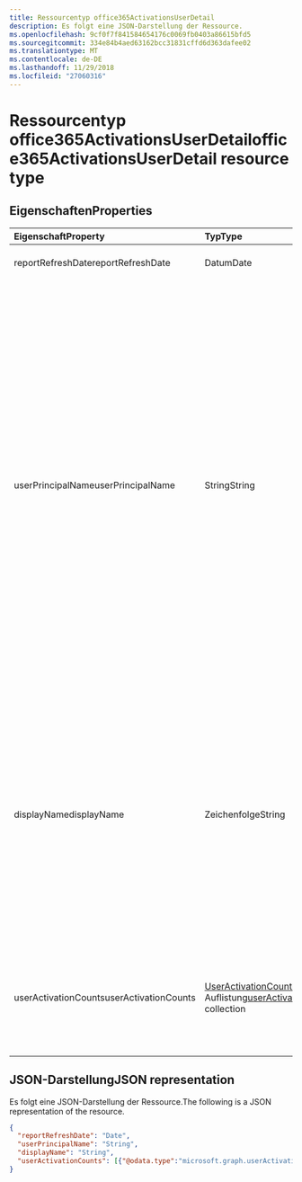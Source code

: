 ```yaml
---
title: Ressourcentyp office365ActivationsUserDetail
description: Es folgt eine JSON-Darstellung der Ressource.
ms.openlocfilehash: 9cf0f7f841584654176c0069fb0403a86615bfd5
ms.sourcegitcommit: 334e84b4aed63162bcc31831cffd6d363dafee02
ms.translationtype: MT
ms.contentlocale: de-DE
ms.lasthandoff: 11/29/2018
ms.locfileid: "27060316"
---
```

# <a name="office365activationsuserdetail-resource-type"></a><span data-ttu-id="ffc10-103">Ressourcentyp office365ActivationsUserDetail</span><span class="sxs-lookup"><span data-stu-id="ffc10-103">office365ActivationsUserDetail resource type</span></span>

## <a name="properties"></a><span data-ttu-id="ffc10-104">Eigenschaften</span><span class="sxs-lookup"><span data-stu-id="ffc10-104">Properties</span></span>

| <span data-ttu-id="ffc10-105">Eigenschaft</span><span class="sxs-lookup"><span data-stu-id="ffc10-105">Property</span></span>             | <span data-ttu-id="ffc10-106">Typ</span><span class="sxs-lookup"><span data-stu-id="ffc10-106">Type</span></span>                                     | <span data-ttu-id="ffc10-107">Beschreibung</span><span class="sxs-lookup"><span data-stu-id="ffc10-107">Description</span></span>                              |
| :------------------- | :--------------------------------------- | ---------------------------------------- |
| <span data-ttu-id="ffc10-108">reportRefreshDate</span><span class="sxs-lookup"><span data-stu-id="ffc10-108">reportRefreshDate</span></span>    | <span data-ttu-id="ffc10-109">Datum</span><span class="sxs-lookup"><span data-stu-id="ffc10-109">Date</span></span>                                     | <span data-ttu-id="ffc10-110">Das aktuelle Datum des Inhalts.</span><span class="sxs-lookup"><span data-stu-id="ffc10-110">The latest date of the content.</span></span>          |
| <span data-ttu-id="ffc10-111">userPrincipalName</span><span class="sxs-lookup"><span data-stu-id="ffc10-111">userPrincipalName</span></span>    | <span data-ttu-id="ffc10-112">String</span><span class="sxs-lookup"><span data-stu-id="ffc10-112">String</span></span>                                   | <span data-ttu-id="ffc10-113">Der Benutzerprinzipalname (UPN) des Benutzers.</span><span class="sxs-lookup"><span data-stu-id="ffc10-113">The user principal name (UPN) of the user.</span></span> <span data-ttu-id="ffc10-114">Der Benutzerprinzipalname ist ein Internet-Schreibweise Anmeldenamen für den Benutzer anhand der Internetstandard RFC 822.</span><span class="sxs-lookup"><span data-stu-id="ffc10-114">The UPN is an Internet-style login name for the user based on the Internet standard RFC 822.</span></span> <span data-ttu-id="ffc10-115">Standardmäßig sollte dies der Name des Benutzers e-Mail zuordnen.</span><span class="sxs-lookup"><span data-stu-id="ffc10-115">By convention, this should map to the user's email name.</span></span> <span data-ttu-id="ffc10-116">Das Standardformat ist alias@domain, wobei muss Domäne in den Mandanten-Auflistung der überprüften Domänen vorhanden sein.</span><span class="sxs-lookup"><span data-stu-id="ffc10-116">The general format is alias@domain, where domain must be present in the tenant’s collection of verified domains.</span></span> <span data-ttu-id="ffc10-117">Diese Eigenschaft ist erforderlich, wenn ein Benutzer erstellt wird.</span><span class="sxs-lookup"><span data-stu-id="ffc10-117">This property is required when a user is created.</span></span> |
| <span data-ttu-id="ffc10-118">displayName</span><span class="sxs-lookup"><span data-stu-id="ffc10-118">displayName</span></span>          | <span data-ttu-id="ffc10-119">Zeichenfolge</span><span class="sxs-lookup"><span data-stu-id="ffc10-119">String</span></span>                                   | <span data-ttu-id="ffc10-120">Der Name des Benutzers, der im Adressbuch angezeigt wird.</span><span class="sxs-lookup"><span data-stu-id="ffc10-120">The name displayed in the address book for the user.</span></span> <span data-ttu-id="ffc10-121">Dies ist normalerweise eine Kombination aus dem Vornamen, der Initiale des weiteren Vornamens und des Nachnamens.</span><span class="sxs-lookup"><span data-stu-id="ffc10-121">This is usually the combination of the user's first name, middle initial, and last name.</span></span> <span data-ttu-id="ffc10-122">Diese Eigenschaft ist beim Erstellen eines Benutzers erforderlich und kann nicht bei Updates deaktiviert werden.</span><span class="sxs-lookup"><span data-stu-id="ffc10-122">This property is required when a user is created and it cannot be cleared during updates.</span></span> |
| <span data-ttu-id="ffc10-123">userActivationCounts</span><span class="sxs-lookup"><span data-stu-id="ffc10-123">userActivationCounts</span></span> | <span data-ttu-id="ffc10-124">[UserActivationCounts](../resources/useractivationcounts.md) -Auflistung</span><span class="sxs-lookup"><span data-stu-id="ffc10-124">[userActivationCounts](../resources/useractivationcounts.md) collection</span></span> | <span data-ttu-id="ffc10-125">Neueste produktaktivierung des Benutzers wird auf allen Plattformen für alle zugewiesenen Produkttypen gezählt.</span><span class="sxs-lookup"><span data-stu-id="ffc10-125">The user's latest product activation counts on all the platforms for all the assigned product types.</span></span> |

## <a name="json-representation"></a><span data-ttu-id="ffc10-126">JSON-Darstellung</span><span class="sxs-lookup"><span data-stu-id="ffc10-126">JSON representation</span></span>

<span data-ttu-id="ffc10-127">Es folgt eine JSON-Darstellung der Ressource.</span><span class="sxs-lookup"><span data-stu-id="ffc10-127">The following is a JSON representation of the resource.</span></span>

<!-- {
  "blockType": "resource",
  "@odata.type": "microsoft.graph.office365ActivationsUserDetail"
} -->

```json
{
  "reportRefreshDate": "Date", 
  "userPrincipalName": "String", 
  "displayName": "String", 
  "userActivationCounts": [{"@odata.type":"microsoft.graph.userActivationCounts"}]
}
```
